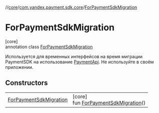 //[core](../../../index.md)/[com.yandex.payment.sdk.core](../index.md)/[ForPaymentSdkMigration](index.md)

# ForPaymentSdkMigration

[core]\
annotation class [ForPaymentSdkMigration](index.md)

Используется для временных интерфейсов на время миграции PaymentSDK на использование [PaymentApi](../-payment-api/index.md). Не используйте в своём приложении.

## Constructors

| | |
|---|---|
| [ForPaymentSdkMigration](-for-payment-sdk-migration.md) | [core]<br>fun [ForPaymentSdkMigration](-for-payment-sdk-migration.md)() |
